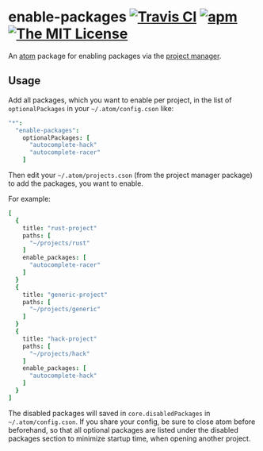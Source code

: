 # enable-packages [![Travis CI](https://img.shields.io/travis/Gerschtli/enable-packages.svg?style=flat-square)](https://travis-ci.org/Gerschtli/enable-packages) [![apm](https://img.shields.io/apm/v/enable-packages.svg?style=flat-square)](https://atom.io/packages/enable-packages) [![The MIT License](https://img.shields.io/badge/license-MIT-orange.svg?style=flat-square)](http://opensource.org/licenses/MIT)

An [atom](https://atom.io/) package for enabling packages via the
[project manager](https://atom.io/packages/project-manager).

## Usage

Add all packages, which you want to enable per project, in the list of `optionalPackages` in your `~/.atom/config.cson`
like:
```cson
"*":
  "enable-packages":
    optionalPackages: [
      "autocomplete-hack"
      "autocomplete-racer"
    ]
```

Then edit your `~/.atom/projects.cson` (from the project manager package) to add the packages, you want to enable.

For example:
```cson
[
  {
    title: "rust-project"
    paths: [
      "~/projects/rust"
    ]
    enable_packages: [
      "autocomplete-racer"
    ]
  }
  {
    title: "generic-project"
    paths: [
      "~/projects/generic"
    ]
  }
  {
    title: "hack-project"
    paths: [
      "~/projects/hack"
    ]
    enable_packages: [
      "autocomplete-hack"
    ]
  }
]
```

The disabled packages will saved in `core.disabledPackages` in `~/.atom/config.cson`.
If you share your config, be sure to close atom before beforehand, so that all optional packages are listed under the
disabled packages section to minimize startup time, when opening another project.
